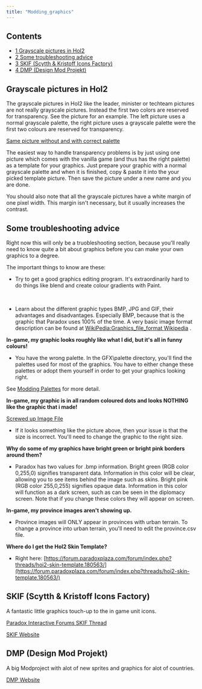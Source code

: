 ```yaml
---
title: "Modding_graphics"
---
```


## Contents

-   [ 1 Grayscale pictures in HoI2 ](#Grayscale_pictures_in_HoI2)
-   [ 2 Some troubleshooting advice ](#Some_troubleshooting_advice)
-   [ 3 SKIF (Scytth & Kristoff Icons Factory)
    ](#SKIF_.28Scytth_.26_Kristoff_Icons_Factory.29)
-   [ 4 DMP (Design Mod Projekt) ](#DMP_.28Design_Mod_Projekt.29)

##  Grayscale pictures in HoI2 

The grayscale pictures in HoI2 like the leader, minister or techteam
pictures are not really grayscale pictures. Instead the first two colors
are reserved for transparency. See the picture for an example. The left
picture uses a normal grayscale palette, the right picture uses a
grayscale palette were the first two colours are reserved for
transparency.

[Same picture without and with correct
palette](/index.php?title=Special:Upload&wpDestFile=Greyscale_transparency.png "File:Greyscale transparency.png")

The easiest way to handle transparency problems is by just using one
picture which comes with the vanilla game (and thus has the right
palette) as a template for your graphics. Just prepare your graphic with
a normal grayscale palette and when it is finished, copy & paste it into
the your picked template picture. Then save the picture under a new name
and you are done.

You should also note that all the grayscale pictures have a white margin
of one pixel width. This margin isn't necessary, but it usually
increases the contrast.

##  Some troubleshooting advice 

Right now this will only be a truobleshooting section, because you'll
really need to know quite a bit about graphics before you can make your
own graphics to a degree.

The important things to know are these:

-   Try to get a good graphics editing program. It's extraordinarily
    hard to do things like blend and create colour gradients with Paint.

&nbsp;

-   Learn about the different graphic types BMP, JPG and GIF, their
    advantages and disadvantages. Especially BMP, because that is the
    graphic that Paradox uses 100% of the time. A very basic image
    format description can be found at [WikiPedia:Graphics_file_format
    Wikipedia](http://en.wikipedia.org/wiki/Graphics_file_format_Wikipedia "wikipedia:Graphics file format Wikipedia")
    .

**In-game, my graphic looks roughly like what I did, but it's all in
funny colours!**

-   You have the wrong palette. In the GFX\palette directory, you'll
    find the palettes used for most of the graphics. You have to either
    change these palettes or adopt them yourself in order to get your
    graphics looking right.

See [Modding Palettes](/Modding_Palettes "Modding Palettes") for more
detail.

**In-game, my graphic is in all random coloured dots and looks NOTHING
like the graphic that i made!**

[Screwed up Image
File](/index.php?title=Special:Upload&wpDestFile=Problem1.gif "File:Problem1.gif")

-   If it looks something like the picture above, then your issue is
    that the size is incorrect. You'll need to change the graphic to the
    right size.

**Why do some of my graphics have bright green or bright pink borders
around them?**

-   Paradox has two values for .bmp information. Bright green (RGB color
    0,255,0) signifies transparent data. Information in this color will
    be clear, allowing you to see items behind the image such as skins.
    Bright pink (RGB color 255,0,255) signifies opaque data. Information
    in this color will function as a dark screen, such as can be seen in
    the diplomacy screen. Note that if you change these colors they will
    appear on screen.

**In-game, my province images aren't showing up.**

-   Province images will ONLY appear in provinces with urban terrain. To
    change a province into urban terrain, you'll need to edit the
    province.csv file.

**Where do I get the HoI2 Skin Template?**

-   Right here:
    [https://forum.paradoxplaza.com/forum/index.php?threads/hoi2-skin-template.180563/](https://forum.paradoxplaza.com/forum/index.php?threads/hoi2-skin-template.180563/)

##    SKIF (Scytth & Kristoff Icons Factory) 

A fantastic little graphics touch-up to the in game unit icons.

[Paradox Interactive Forums SKIF
Thread](https://forum.paradoxplaza.com/forum/index.php?threads/skif-icons-for-hoi2-dd.236771/)

[SKIF Website](http://www.star.net.pl/~scytth/hoi2/page/index.html)

  

##    DMP (Design Mod Projekt) 

A big Modproject with alot of new sprites and graphics for alot of
countries.

[DMP Website](https://www.designmodproject.de/)
